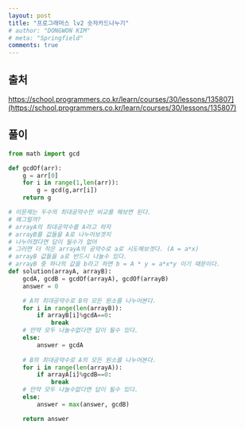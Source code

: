 ```yaml
---
layout: post
title: "프로그래머스 lv2 숫자카드나누기"
# author: "DONGWON KIM"
# meta: "Springfield"
comments: true
---
```

## 출처
https://school.programmers.co.kr/learn/courses/30/lessons/135807](https://school.programmers.co.kr/learn/courses/30/lessons/135807)

## 풀이
```python
from math import gcd

def gcdOf(arr):
    g = arr[0]
    for i in range(1,len(arr)):
        g = gcd(g,arr[i])
    return g

# 이문제는 두수의 최대공약수만 비교를 해보면 된다.
# 왜그럴까?
# arrayA의 최대공약수를 A라고 하자
# arrayB를 값들을 A로 나누어보겟지
# 나누어졌다면 답이 될수가 없어
# 그러면 더 작은 arrayA의 공약수로 a로 시도해보겟다. (A = a*x)
# arrayB 값들을 a로 반드시 나눌수 있다.
# arrayB 중 하나의 값을 b라고 하면 b = A * y = a*x*y 이기 때문이다.
def solution(arrayA, arrayB):
    gcdA, gcdB = gcdOf(arrayA), gcdOf(arrayB)
    answer = 0

    # A의 최대공약수로 B의 모든 원소를 나누어본다.
    for i in range(len(arrayB)):
        if arrayB[i]%gcdA==0:
            break
    # 만약 모두 나눌수없다면 답이 될수 있다.
    else:
        answer = gcdA
    
    # B의 최대공약수로 A의 모든 원소를 나누어본다.
    for i in range(len(arrayA)):
        if arrayA[i]%gcdB==0:
            break
    # 만약 모두 나눌수없다면 답이 될수 있다.
    else:
        answer = max(answer, gcdB)

    return answer
```
